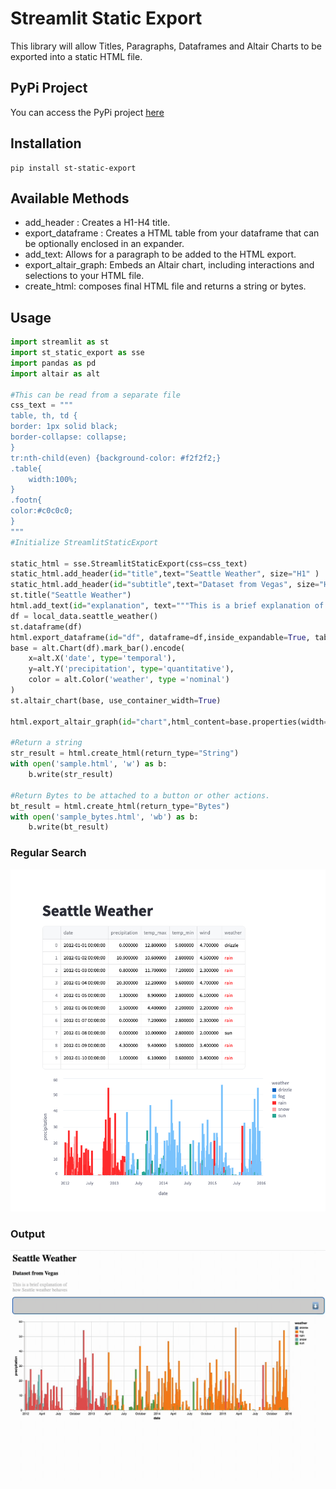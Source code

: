 # Streamlit Static Export

This library will allow Titles, Paragraphs, Dataframes and Altair Charts to be exported into a static HTML file. 

## PyPi Project
You can access the PyPi project [here](https://pypi.org/project/st-static-export/)
## Installation
```shell
pip install st-static-export
```

## Available Methods

- add_header : Creates a H1-H4 title. 
- export_dataframe : Creates a HTML table from your dataframe that can be optionally enclosed in an expander. 
- add_text: Allows for a paragraph to be added to the HTML export. 
- export_altair_graph: Embeds an Altair chart, including interactions and selections to your HTML file. 
- create_html: composes final HTML file and returns a string or bytes. 


## Usage 
``` python
import streamlit as st
import st_static_export as sse
import pandas as pd
import altair as alt

#This can be read from a separate file
css_text = """
table, th, td {
border: 1px solid black;
border-collapse: collapse;
}
tr:nth-child(even) {background-color: #f2f2f2;}
.table{
    width:100%;
}
.footn{
color:#c0c0c0;
}
"""
#Initialize StreamlitStaticExport

static_html = sse.StreamlitStaticExport(css=css_text)
static_html.add_header(id="title",text="Seattle Weather", size="H1" )
static_html.add_header(id="subtitle",text="Dataset from Vegas", size="H3" )
st.title("Seattle Weather")
html.add_text(id="explanation", text="""This is a brief explanation of \n how Seattle weather behaves""", text_class='footn')
df = local_data.seattle_weather()
st.dataframe(df)
html.export_dataframe(id="df", dataframe=df,inside_expandable=True, table_class='table')
base = alt.Chart(df).mark_bar().encode(
    x=alt.X('date', type='temporal'),
    y=alt.Y('precipitation', type='quantitative'),
    color = alt.Color('weather', type ='nominal')
)
st.altair_chart(base, use_container_width=True)

html.export_altair_graph(id="chart",html_content=base.properties(width=900))

#Return a string
str_result = html.create_html(return_type="String")
with open('sample.html', 'w') as b: 
    b.write(str_result)

#Return Bytes to be attached to a button or other actions. 
bt_result = html.create_html(return_type="Bytes")
with open('sample_bytes.html', 'wb') as b: 
    b.write(bt_result)
```


### Regular Search
![sample](images/app.png "Regular Search")

### Output

![sample](images/output.gif "Output")
